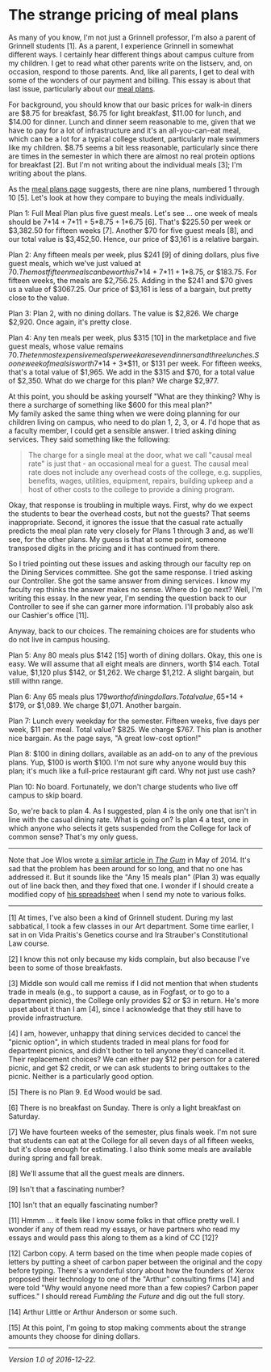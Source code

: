 The strange pricing of meal plans
=================================

As many of you know, I'm not just a Grinnell professor, I'm also a
parent of Grinnell students [1].  As a parent, I experience Grinnell
in somewhat different ways.  I certainly hear different things about
campus culture from my children.  I get to read what other parents
write on the listserv, and, on occasion, respond to those parents.  And,
like all parents, I get to deal with some of the wonders of our payment
and billing.  This essay is about that last issue, particularly about our
[meal plans](https://www.grinnell.edu/about/offices-services/dining/plan).

For background, you should know that our basic prices for walk-in
diners are $8.75 for breakfast, $6.75 for light breakfast, $11.00 for
lunch, and $14.00 for dinner.  Lunch and dinner seem reasonable to
me, given that we have to pay for a lot of infrastructure and it's an
all-you-can-eat meal, which can be a lot for a typical college student,
particularly male swimmers like my children.  $8.75 seems a bit less
reasonable, particularly since there are times in the semester in which
there are almost no real protein options for breakfast [2].  But I'm
not writing about the individual meals [3]; I'm writing about the plans.

As the [meal plans
page](https://www.grinnell.edu/about/offices-services/dining/plan)
suggests, there are nine plans, numbered 1 through 10 [5].  Let's
look at how they compare to buying the meals individually.

Plan 1: Full Meal Plan plus five guest meals.  Let's see ... one week
of meals should be 7*$14 + 7*$11 + 5*$8.75 + 1*$6.75 [6].  That's $225.50
per week or $3,382.50 for fifteen weeks [7].  Another $70 for five
guest meals [8], and our total value is $3,452,50.  Hence, our price
of $3,161 is a relative bargain.

Plan 2: Any fifteen meals per week, plus $241 [9] of dining dollars,
plus five guest meals, which we've just valued at $70.  The most fifteen
meals can be worth is 7*$14 + 7*$11 + 1*$8.75, or $183.75.  For fifteen
weeks, the meals are $2,756.25.  Adding in the $241 and $70 gives us a
value of $3067.25.  Our price of $3,161 is less of a bargain, but pretty
close to the value.

Plan 3: Plan 2, with no dining dollars.  The value is $2,826.  We charge
$2,920.  Once again, it's pretty close.

Plan 4: Any ten meals per week, plus $315 [10] in the marketplace and
five guest meals, whose value remains $70.  The ten most expensive
meals per week are seven dinners and three lunches.  So one week of
meals is worth 7*$14 + 3*$11, or $131 per week.  For fifteen weeks,
that's a total value of $1,965.  We add in the $315 and $70, for a
total value of $2,350.  What do we charge for this plan?  We charge
$2,977.

At this point, you should be asking yourself "What are they thinking?
Why is there a surcharge of something like $600 for this meal plan?"  
My family asked the same thing when we were doing planning for our
children living on campus, who need to do plan 1, 2, 3, or 4.  I'd hope
that as a faculty member, I could get a sensible answer.  I tried asking
dining services.  They said something like the following:

> The charge for a single meal at the door, what we call "causal meal
rate" is just that - an occasional meal for a guest. The causal meal
rate does not include any overhead costs of the college, e.g. supplies,
benefits, wages, utilities, equipment, repairs, building upkeep and a
host of other costs to the college to provide a dining program.

Okay, that response is troubling in multiple ways.  First, why do we
expect the students to bear the overhead costs, but not the guests?
That seems inappropriate.  Second, it ignores the issue that the casual
rate actually predicts the meal plan rate very closely for Plans 1 through
3 and, as we'll see, for the other plans.  My guess is that at some point,
someone transposed digits in the pricing and it has continued from there.

So I tried pointing out these issues and asking through our faculty rep
on the Dining Services committee.  She got the same response.  I tried
asking our Controller.  She got the same answer from dining services.
I know my faculty rep thinks the answer makes no sense.  Where do I go
next?  Well, I'm writing this essay.  In the new year, I'm sending the
question back to our Controller to see if she can garner more information.
I'll probably also ask our Cashier's office [11].

Anyway, back to our choices.  The remaining choices are for students who
do not live in campus housing.

Plan 5: Any 80 meals plus $142 [15] worth of dining dollars.  Okay,
this one is easy.  We will assume that all eight meals are dinners,
worth $14 each.  Total value, $1,120 plus $142, or $1,262.  We charge
$1,212.  A slight bargain, but still withn range.

Plan 6: Any 65 meals plus $179 worth of dining dollars.  Total value,
65*$14 + $179, or $1,089.  We charge $1,071.  Another bargain.

Plan 7: Lunch every weekday for the semester. Fifteen weeks, five days
per week, $11 per meal.  Total value?  $825.  We charge $767.  This
plan is another nice bargain.  As the page says, "A great low-cost
option!"

Plan 8: $100 in dining dollars, available as an add-on to any of the
previous plans.  Yup, $100 is worth $100.  I'm not sure why anyone would
buy this plan; it's much like a full-price restaurant gift card.  Why
not just use cash?

Plan 10: No board.  Fortunately, we don't charge students who live off
campus to skip board.

So, we're back to plan 4.  As I suggested, plan 4 is the only one that
isn't in line with the casual dining rate.  What is going on?  Is plan
4 a test, one in which anyone who selects it gets suspended from the 
College for lack of common sense?  That's my only guess.

---

Note that Joe Wlos wrote [a similar article in _The
Gum_](http://gumag.net/dont-choose-your-dining-plan-yet/) in
May of 2014.  It's sad that the problem has been around for so
long, and that no one has addressed it.  But it sounds like the
"Any 15 meals plan" (Plan 3) was equally out of line back then, and
they fixed that one.  I wonder if I should create a modified copy of [his
spreadsheet](https://docs.google.com/spreadsheets/d/1KRypndMG89vwW99dAETPRZrxhv7-WtSh82NY9IfSxx4/edit#gid=0)
when I send my note to various folks.

---

[1] At times, I've also been a kind of Grinnell student.  During my last
sabbatical, I took a few classes in our Art department.  Some time earlier,
I sat in on Vida Praitis's Genetics course and Ira Strauber's Constitutional
Law course.

[2] I know this not only because my kids complain, but also because I've
been to some of those breakfasts.

[3] Middle son would call me remiss if I did not mention that when students
trade in meals (e.g., to support a cause, as in Fogfast, or to go to
a department picnic), the College only provides $2 or $3 in return.  He's
more upset about it than I am [4], since I acknowledge that they still
have to provide infrastructure.  

[4] I am, however, unhappy that dining services decided to cancel the
"picnic option", in which students traded in meal plans for food for
department picnics, and didn't bother to tell anyone they'd cancelled
it.  Their replacement choices?  We can either pay $12 per person for
a catered picnic, and get $2 credit, or we can ask students to bring
outtakes to the picnic.  Neither is a particularly good option.

[5] There is no Plan 9.  Ed Wood would be sad.

[6] There is no breakfast on Sunday.  There is only a light breakfast
on Saturday.

[7] We have fourteen weeks of the semester, plus finals week.  I'm not
sure that students can eat at the College for all seven days of all
fifteen weeks, but it's close enough for estimating.  I also think some
meals are available during spring and fall break.

[8] We'll assume that all the guest meals are dinners.

[9] Isn't that a fascinating number?

[10] Isn't that an equally fascinating number?

[11] Hmmm ... it feels like I know some folks in that office pretty well.
I wonder if any of them read my essays, or have partners who read my
essays and would pass this along to them as a kind of CC [12]?

[12] Carbon copy.  A term based on the time when people made copies of
letters by putting a sheet of carbon paper between the original and the
copy before typing.  There's a wonderful story about how the founders
of Xerox proposed their technology to one of the "Arthur" consulting
firms [14] and were told "Why would anyone need more than a few copies?
Carbon paper suffices."  I should reread _Fumbling the Future_ and
dig out the full story.

[14] Arthur Little or Arthur Anderson or some such.

[15] At this point, I'm going to stop making comments about the
strange amounts they choose for dining dollars.

---

*Version 1.0 of 2016-12-22.*

